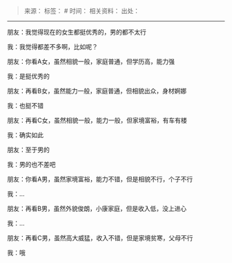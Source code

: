 > 来源：
> 标签： #
> 时间：
> 相关资料：
> 出处：
***
朋友：我觉得现在的女生都挺优秀的，男的都不太行

我：我觉得都差不多啊，比如呢？

朋友：你看A女，虽然相貌一般，家庭普通，但学历高，能力强

我：是挺优秀的

朋友：再看B女，虽然能力一般，家庭普通，但相貌出众，身材婀娜

我：也挺不错

朋友：再看C女，虽然相貌一般，能力一般，但家境富裕，有车有楼

我：确实如此

朋友：至于男的

我：男的也不差吧

朋友：你看A男，虽然家境富裕，能力不错，但是相貌不行，个子不行

我：…

朋友：再看B男，虽然外貌俊朗，小康家庭，但是收入低，没上进心

我：…

朋友：再看C男，虽然高大威猛，收入不错，但是家境贫寒，父母不行

我：哦